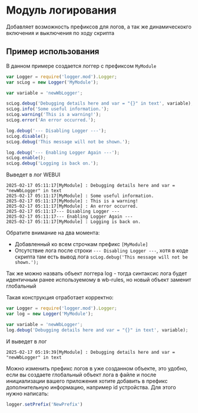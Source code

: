 # Модуль логирования

Добавляет возможность префиксов для логов, а так же динамическокго включения
и выключения по ходу скрипта

## Пример использования

В данном примере создается логгер с префиксом `MyModule`

```javascript
var Logger = require('logger.mod').Logger;
var scLog = new Logger('MyModule');

var variable = 'newWbLogger';

scLog.debug('Debugging details here and var = "{}" in text', variable);
scLog.info('Some useful information.');
scLog.warning('This is a warning!');
scLog.error('An error occurred.');

log.debug('--- Disabling Logger ---');
scLog.disable();
scLog.debug('This message will not be shown.');

log.debug('--- Enabling Logger Again ---');
scLog.enable();
scLog.debug('Logging is back on.');
```

Выведет в лог WEBUI

```log
2025-02-17 05:11:17[MyModule] : Debugging details here and var = "newWbLogger" in text
2025-02-17 05:11:17[MyModule] : Some useful information.
2025-02-17 05:11:17[MyModule] : This is a warning!
2025-02-17 05:11:17[MyModule] : An error occurred.
2025-02-17 05:11:17--- Disabling Logger ---
2025-02-17 05:11:17--- Enabling Logger Again ---
2025-02-17 05:11:17[MyModule] : Logging is back on.
```

Обратите внимание на два момента:

- Добавленный ко всем строчкам префикс `[MyModule]`
- Отсутствие лога после строки `--- Disabling Logger ---`, хотя в коде скрипта
  там есть вывод лога `scLog.debug('This message will not be shown.');`

Так же можно назвать объект логгера log - тогда синтаксис лога будет
идентичным ранее используемому в wb-rules, но новый объект заменит глобальный

Такая конструкция отработает корректно:

```javascript
var Logger = require('logger.mod').Logger;
var log = new Logger('MyModule');

var variable = 'newWbLogger';
log.debug('Debugging details here and var = "{}" in text', variable);
```

И выведет в лог

```log
2025-02-17 05:19:39[MyModule] : Debugging details here and var = "newWbLogger" in text
```

Можно изменить префикс логов в уже созданном объекте, это удобно, если вы
создаете глобальный объект лога в файле и после инициализации вашего
приложения хотите добавить в префикс дополнительную информацию, например
id устройства. Для этого нужно написать:

```javascript
logger.setPrefix('NewPrefix')
```
